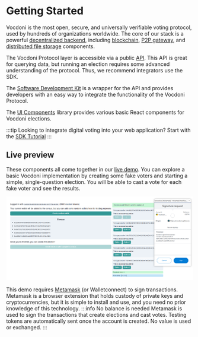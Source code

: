 # Getting Started

Vocdoni is the most open, secure, and universally verifiable voting protocol, used by hundreds of organizations worldwide. The core of our stack is a powerful [decentralized backend][protocol], including [blockchain][blockchain], [P2P gateway][gateways], and [distributed file storage][ipfs] components. 

The Vocdoni Protocol layer is accessible via a public [API][api]. This API is great for querying data, but running an election requires some advanced understanding of the protocol. Thus, we recommend integrators use the SDK.

The [Software Development Kit][sdk] is a wrapper for the API and provides developers with an easy way to integrate the functionality of the Vocdoni Protocol. 

The [UI Components][ui-components] library provides various basic React components for Vocdoni elections.

:::tip Looking to integrate digital voting into your web application?
Start with the [SDK Tutorial][tutorial]
:::

## Live preview

These components all come together in our [live demo][sdk-demo]. You can explore a basic Vocdoni implementation by creating some fake voters and starting a simple, single-question election. You will be able to cast a vote for each fake voter and see the results. 


![Live preview](https://raw.githubusercontent.com/vocdoni/vocdoni-sdk/main/docs/images/cra.png)

This demo requires [Metamask][metamask] (or Walletconnect) to sign transactions. Metamask is a browser extension that holds custody of private keys and cryptocurrencies, but it is simple to install and use, and you need no prior knowledge of this technology. 
:::info No balance is needed 
Metamask is used to sign the transactions that create elections and cast votes. Testing tokens are automatically sent once the account is created. No value is used or exchanged.
:::

[protocol]: /protocol
[blockchain]: /protocol#11-the-blockchain
[gateways]: /protocol#12-gateways
[ipfs]: /protocol#13-distributed-storage
[api]: /vocdoni-api/vocdoni-api
[sdk]: /sdk
[ui-components]: /ui-components
[tutorial]: /sdk/tutorial
[sdk-demo]: https://vocdoni.github.io/vocdoni-sdk/
[metamask]: https://metamask.io/download/